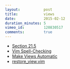 ```yaml
---
layout:           post
title:            views
date:             2015-02-12
duration_minutes: 5
vimeo_id:         120830517
comments:         true
---
```

- [Section 21.5](http://vimdoc.sourceforge.net/htmldoc/usr_21.html#21.5)
- [Vim Spell-Checking](https://robots.thoughtbot.com/vim-spell-checking)
- [Make Views Automatic](http://vim.wikia.com/wiki/Make_views_automatic)
- [restore_view.vim](http://www.vim.org/scripts/script.php?script_id=4021)
